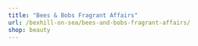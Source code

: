 ```yaml
---
title: "Bees & Bobs Fragrant Affairs"
url: /bexhill-on-sea/bees-and-bobs-fragrant-affairs/
shop: beauty
---
```

